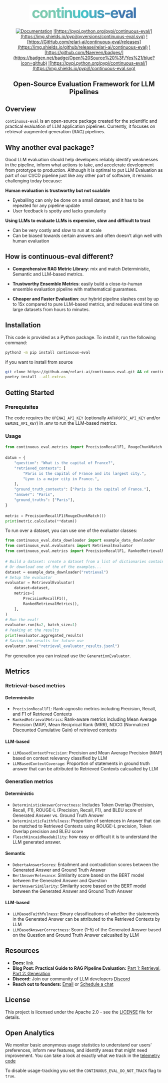 <h3 align="center">
  <img
    src="docs/public/continuous-eval-logo.png"
    width="350"
  >
</h3>

<div align="center">

  
  <a href="https://docs.relari.ai/" target="_blank"><img src="https://img.shields.io/badge/docs-view-blue" alt="Documentation"></a>
  <a href="https://pypi.python.org/pypi/continuous-eval">![https://pypi.python.org/pypi/continuous-eval/](https://img.shields.io/pypi/pyversions/continuous-eval.svg)</a>
  <a href="https://github.com/relari-ai/continuous-eval/releases">![https://GitHub.com/relari-ai/continuous-eval/releases](https://img.shields.io/github/release/relari-ai/continuous-eval)</a>
  <a href="https://pypi.python.org/pypi/continuous-eval/">![https://github.com/Naereen/badges/](https://badgen.net/badge/Open%20Source%20%3F/Yes%21/blue?icon=github)</a>
  <a a href="https://github.com/relari-ai/continuous-eval/blob/main/LICENSE">![https://pypi.python.org/pypi/continuous-eval/](https://img.shields.io/pypi/l/continuous-eval.svg)</a>


</div>

<h2 align="center">
  <p>Open-Source Evaluation Framework for LLM Pipelines</p>
</h2>

## Overview

`continuous-eval` is an open-source package created for the scientific and practical evaluation of LLM application pipelines. Currently, it focuses on retrieval-augmented generation (RAG) pipelines.

## Why another eval package?

Good LLM evaluation should help developers reliably identify weaknesses in the pipeline, inform what actions to take, and accelerate development from prototype to production. Although it is optimal to put LLM Evaluation as part of our CI/CD pipeline just like any other part of software, it remains challenging today because:

**Human evaluation is trustworthy but not scalable**
- Eyeballing can only be done on a small dataset, and it has to be repeated for any pipeline update  
- User feedback is spotty and lacks granularity

**Using LLMs to evaluate LLMs is expensive, slow and difficult to trust**
- Can be very costly and slow to run at scale
- Can be biased towards certain answers and often doesn’t align well with human evaluation

## How is continuous-eval different?

- **Comprehensive RAG Metric Library**: mix and match Deterministic, Semantic and LLM-based metrics.

- **Trustworthy Ensemble Metrics**: easily build a close-to-human ensemble evaluation pipeline with mathematical guarantees.

- **Cheaper and Faster Evaluation**: our hybrid pipeline slashes cost by up to 15x compared to pure LLM-based metrics, and reduces eval time on large datasets from hours to minutes.

## Installation

This code is provided as a Python package. To install it, run the following command:

```bash
python3 -m pip install continuous-eval
```

if you want to install from source

```bash
git clone https://github.com/relari-ai/continuous-eval.git && cd continuous-eval
poetry install --all-extras
```

## Getting Started

### Prerequisites

The code requires the `OPENAI_API_KEY` (optionally `ANTHROPIC_API_KEY` and/or `GEMINI_API_KEY`) in .env to run the LLM-based metrics.

### Usage

```python
from continuous_eval.metrics import PrecisionRecallF1, RougeChunkMatch

datum = {
    "question": "What is the capital of France?",
    "retrieved_contexts": [
        "Paris is the capital of France and its largest city.",
        "Lyon is a major city in France.",
    ],
    "ground_truth_contexts": ["Paris is the capital of France."],
    "answer": "Paris",
    "ground_truths": ["Paris"],
}

metric = PrecisionRecallF1(RougeChunkMatch())
print(metric.calculate(**datum))
```

To run over a dataset, you can use one of the evaluator classes:

```python
from continuous_eval.data_downloader import example_data_downloader
from continuous_eval.evaluators import RetrievalEvaluator
from continuous_eval.metrics import PrecisionRecallF1, RankedRetrievalMetrics

# Build a dataset: create a dataset from a list of dictionaries containing question/answer/context/etc.
# Or download one of the of the examples... 
dataset = example_data_downloader("retrieval")
# Setup the evaluator
evaluator = RetrievalEvaluator(
    dataset=dataset,
    metrics=[
        PrecisionRecallF1(),
        RankedRetrievalMetrics(),
    ],
)
# Run the eval!
evaluator.run(k=2, batch_size=1)
# Peaking at the results
print(evaluator.aggregated_results)
# Saving the results for future use
evaluator.save("retrieval_evaluator_results.jsonl")
```

For generation you can instead use the `GenerationEvaluator`.

## Metrics

### Retrieval-based metrics

#### Deterministic

- `PrecisionRecallF1`: Rank-agnostic metrics including Precision, Recall, and F1 of Retrieved Contexts
- `RankedRetrievalMetrics`: Rank-aware metrics including Mean Average Precision (MAP), Mean Reciprical Rank (MRR), NDCG (Normalized Discounted Cumulative Gain) of retrieved contexts

#### LLM-based

- `LLMBasedContextPrecision`: Precision and Mean Average Precision (MAP) based on context relevancy classified by LLM
- `LLMBasedContextCoverage`: Proportion of statements in ground truth answer that can be attributed to Retrieved Contexts calcualted by LLM

### Generation metrics

#### Deterministic

- `DeterministicAnswerCorrectness`: Includes Token Overlap (Precision, Recall, F1), ROUGE-L (Precision, Recall, F1), and BLEU score of Generated Answer vs. Ground Truth Answer
- `DeterministicFaithfulness`: Proportion of sentences in Answer that can be matched to Retrieved Contexts using ROUGE-L precision, Token Overlap precision and BLEU score
- `FleschKincaidReadability`: how easy or difficult it is to understand the LLM generated answer.

#### Semantic

- `DebertaAnswerScores`: Entailment and contradiction scores between the Generated Answer and Ground Truth Answer
- `BertAnswerRelevance`: Similarity score based on the BERT model between the Generated Answer and Question
- `BertAnswerSimilarity`: Similarity score based on the BERT model between the Generated Answer and Ground Truth Answer

#### LLM-based

- `LLMBasedFaithfulness`: Binary classifications of whether the statements in the Generated Answer can be attributed to the Retrieved Contexts by LLM
- `LLMBasedAnswerCorrectness`: Score (1-5) of the Generated Answer based on the Question and Ground Truth Answer calcualted by LLM

## Resources

- **Docs:** [link](https://docs.relari.ai/)
- **Blog Post: Practical Guide to RAG Pipeline Evaluation:** [Part 1: Retrieval](https://medium.com/relari/a-practical-guide-to-rag-pipeline-evaluation-part-1-27a472b09893), [Part 2: Generation](https://medium.com/relari/a-practical-guide-to-rag-evaluation-part-2-generation-c79b1bde0f5d)
- **Discord:** Join our community of LLM developers [Discord](https://discord.gg/GJnM8SRsHr)
- **Reach out to founders:** [Email](mailto:founders@relari.ai) or [Schedule a chat](https://cal.com/yizhang/continuous-eval)

## License

This project is licensed under the Apache 2.0 - see the [LICENSE](LICENSE) file for details.

## Open Analytics

We monitor basic anonymous usage statistics to understand our users' preferences, inform new features, and identify areas that might need improvement.
You can take a look at exactly what we track in the [telemetry code](continuous_eval/utils/telemetry.py)

To disable usage-tracking you set the `CONTINUOUS_EVAL_DO_NOT_TRACK` flag to `true`.

